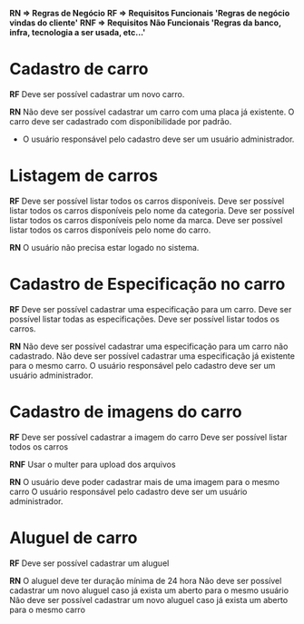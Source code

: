 **RN => Regras de Negócio**
**RF => Requisitos Funcionais 'Regras de negócio vindas do cliente'**
**RNF => Requisitos Não Funcionais 'Regras da banco, infra, tecnologia a ser usada, etc...'**


# Cadastro de carro

**RF** 
Deve ser possível cadastrar um novo carro.

**RN**
Não deve ser possível cadastrar um carro com uma placa já existente.
O carro deve ser cadastrado com disponibilidade por padrão.
* O usuário responsável pelo cadastro deve ser um usuário administrador.


# Listagem de carros

**RF**
Deve ser possível listar todos os carros disponíveis.
Deve ser possível listar todos os carros disponíveis pelo nome da categoria.
Deve ser possível listar todos os carros disponíveis pelo nome da marca.
Deve ser possível listar todos os carros disponíveis pelo nome do carro.

**RN**
O usuário não precisa estar logado no sistema.


# Cadastro de Especificação no carro

**RF**
Deve ser possível cadastrar uma especificação para um carro.
Deve ser possível listar todas as especificações.
Deve ser possível listar todos os carros.

**RN**
Não deve ser possível cadastrar uma especificação para um carro não cadastrado.
Não deve ser possível cadastrar uma especificação já existente para o mesmo carro.
O usuário responsável pelo cadastro deve ser um usuário administrador.

# Cadastro de imagens do carro

**RF**
Deve ser possível cadastrar a imagem do carro
Deve ser possível listar todos os carros

**RNF**
Usar o multer para upload dos arquivos

**RN**
O usuário deve poder cadastrar mais de uma imagem para o mesmo carro
O usuário responsável pelo cadastro deve ser um usuário administrador.

# Aluguel de carro

**RF**
Deve ser possível cadastrar um aluguel

**RN**
O aluguel deve ter duração mínima de 24 hora
Não deve ser possível cadastrar um novo aluguel caso já exista um aberto para o mesmo usuário
Não deve ser possível cadastrar um novo aluguel caso já exista um aberto para o mesmo carro